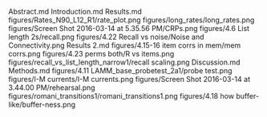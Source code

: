 Abstract.md
Introduction.md
Results.md
figures/Rates_N90_L12_R1/rate_plot.png
figures/long_rates/long_rates.png
figures/Screen Shot 2016-03-14 at 5.35.56 PM/CRPs.png
figures/4.6 List length 2s/recall.png
figures/4.22 Recall vs noise/Noise and Connectivity.png
Results 2.md
figures/4.15-16 item corrs in mem/mem corrs.png
figures/4.23 perms both/R vs items.png
figures/recall_vs_list_length_narrow1/recall scaling.png
Discussion.md
Methods.md
figures/4.11 LAMM_base_probetest_2a1/probe test.png
figures/I-M currents/I-M currents.png
figures/Screen Shot 2016-03-14 at 3.44.00 PM/rehearsal.png
figures/romani_transitions1/romani_transitions1.png
figures/4.18 how buffer-like/buffer-ness.png